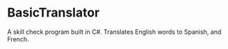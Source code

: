 # BasicTranslator
A skill check program built in C#. Translates English words to Spanish, and French.
